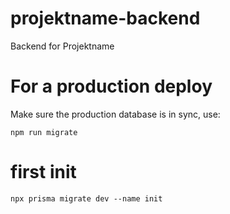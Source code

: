 # projektname-backend
Backend for Projektname

# For a production deploy
Make sure the production database is in sync, use:

`npm run migrate`



# first init
`npx prisma migrate dev --name init`